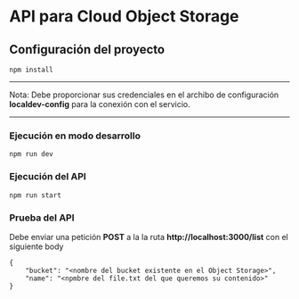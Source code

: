 # API para Cloud Object Storage

## Configuración del proyecto
```
npm install
```

---

Nota: Debe proporcionar sus credenciales en el archibo de configuración **localdev-config** para la conexión con el servicio.


---

### Ejecución en modo desarrollo
```
npm run dev
```

### Ejecución del API
```
npm run start
```

### Prueba del API

Debe enviar una petición **POST** a la la ruta **http://localhost:3000/list** con el siguiente body

```
{
	"bucket": "<nombre del bucket existente en el Object Storage>",
	"name": "<npmbre del file.txt del que queremos su contenido>"
}
```
